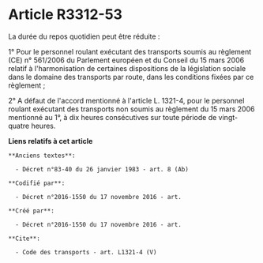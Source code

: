 # Article R3312-53

La durée du repos quotidien peut être réduite : 

1° Pour le personnel roulant exécutant des transports soumis au règlement (CE) n° 561/2006 du Parlement européen et du
Conseil du 15 mars 2006 relatif à l'harmonisation de certaines dispositions de la législation sociale dans le domaine des
transports par route, dans les conditions fixées par ce règlement ; 

2° A défaut de l'accord mentionné à l'article L. 1321-4, pour le personnel roulant exécutant des transports non soumis au
règlement du 15 mars 2006 mentionné au 1°, à dix heures consécutives sur toute période de vingt-quatre heures.

**Liens relatifs à cet article**

	**Anciens textes**:

	  - Décret n°83-40 du 26 janvier 1983 - art. 8 (Ab)

	**Codifié par**:

	  - Décret n°2016-1550 du 17 novembre 2016 - art.

	**Créé par**:

	  - Décret n°2016-1550 du 17 novembre 2016 - art.

	**Cite**:

	  - Code des transports - art. L1321-4 (V)
